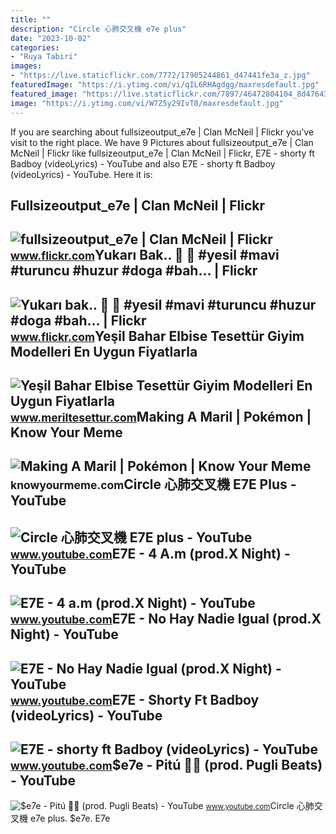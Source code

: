```yaml
---
title: ""
description: "Circle 心肺交叉機 e7e plus"
date: "2023-10-02"
categories:
- "Ruya Tabiri"
images:
- "https://live.staticflickr.com/7772/17905244861_d47441fe3a_z.jpg"
featuredImage: "https://i.ytimg.com/vi/qIL6RHAgdgg/maxresdefault.jpg"
featured_image: "https://live.staticflickr.com/7897/46472804104_8d476439ba_b.jpg"
image: "https://i.ytimg.com/vi/W7Z5y29IvT0/maxresdefault.jpg"
---
```


If you are searching about fullsizeoutput\_e7e | Clan McNeil | Flickr you've visit to the right place. We have 9 Pictures about fullsizeoutput\_e7e | Clan McNeil | Flickr like fullsizeoutput\_e7e | Clan McNeil | Flickr, E7E - shorty ft Badboy (videoLyrics) - YouTube and also E7E - shorty ft Badboy (videoLyrics) - YouTube. Here it is:

Fullsizeoutput\_e7e | Clan McNeil | Flickr
------------------------------------------

 ![fullsizeoutput_e7e | Clan McNeil | Flickr](https://live.staticflickr.com/7897/46472804104_8d476439ba_b.jpg) <small>www.flickr.com</small>Yukarı Bak.. 🌿 🍁 #yesil #mavi #turuncu #huzur #doga #bah… | Flickr
------------------------------------------------------------------

 ![Yukarı bak.. 🌿 🍁 #yesil #mavi #turuncu #huzur #doga #bah… | Flickr](https://live.staticflickr.com/7772/17905244861_d47441fe3a_z.jpg) <small>www.flickr.com</small>Yeşil Bahar Elbise Tesettür Giyim Modelleri En Uygun Fiyatlarla
---------------------------------------------------------------

 ![Yeşil Bahar Elbise Tesettür Giyim Modelleri En Uygun Fiyatlarla](https://www.meriltesettur.com/images/urunler/107_yesil-bah-30392_1.jpg) <small>www.meriltesettur.com</small>Making A Maril | Pokémon | Know Your Meme
-----------------------------------------

 ![Making A Maril | Pokémon | Know Your Meme](https://i.kym-cdn.com/photos/images/original/002/151/566/e7e.png) <small>knowyourmeme.com</small>Circle 心肺交叉機 E7E Plus - YouTube
-------------------------------

 ![Circle 心肺交叉機 E7E plus - YouTube](https://i.ytimg.com/vi/KaXcqQhc3is/maxresdefault.jpg) <small>www.youtube.com</small>E7E - 4 A.m (prod.X Night) - YouTube
------------------------------------

 ![E7E - 4 a.m (prod.X Night) - YouTube](https://i.ytimg.com/vi/qIL6RHAgdgg/maxresdefault.jpg) <small>www.youtube.com</small>E7E - No Hay Nadie Igual (prod.X Night) - YouTube
-------------------------------------------------

 ![E7E - No Hay Nadie Igual (prod.X Night) - YouTube](https://i.ytimg.com/vi/5TAp4MnAF78/maxresdefault.jpg) <small>www.youtube.com</small>E7E - Shorty Ft Badboy (videoLyrics) - YouTube
----------------------------------------------

 ![E7E - shorty ft Badboy (videoLyrics) - YouTube](https://i.ytimg.com/vi/W7Z5y29IvT0/maxresdefault.jpg) <small>www.youtube.com</small>$e7e - Pitú 🦐🔥 (prod. Pugli Beats) - YouTube
--------------------------------------------

 ![$e7e - Pitú 🦐🔥 (prod. Pugli Beats) - YouTube](https://i.ytimg.com/vi/IDsf7jAO3Tc/maxresdefault.jpg?sqp=-oaymwEmCIAKENAF8quKqQMa8AEB-AHeA4AC4AOKAgwIABABGGUgXihHMA8=&rs=AOn4CLCHbS5KK-Hg4YdRV9-82Ju6HYii_g) <small>www.youtube.com</small>Circle 心肺交叉機 e7e plus. $e7e. E7e
